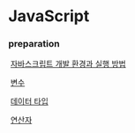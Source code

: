 # JavaScript



### preparation

​	[자바스크립트 개발 환경과 실행 방법](https://github.com/kwansikdev/pre_JavaScript/blob/master/03강%자바스크립트%개발%환경과%실행방법.md)

​	[변수](https://github.com/kwansikdev/pre_JavaScript/blob/master/04강%변수.md)

​	[데이터 타입](https://github.com/kwansikdev/pre_JavaScript/blob/master/05강%데이터%타입.md)

​	[연산자](https://github.com/kwansikdev/pre_JavaScript/blob/master/06강%연산자.md)

